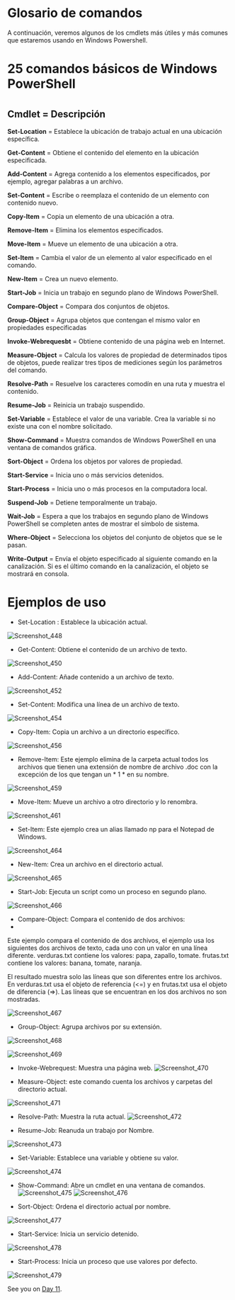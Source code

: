 

# Glosario de comandos


A continuación, veremos algunos de los cmdlets más útiles y más comunes que estaremos usando en Windows Powershell.


# 25 comandos básicos de Windows PowerShell


#

## ****Cmdlet          =       Descripción****

****Set-Location****  = Establece la ubicación de trabajo actual en una ubicación específica.

****Get-Content**** = Obtiene el contenido del elemento en la ubicación especificada.

****Add-Content**** = Agrega contenido a los elementos especificados, por ejemplo, agregar palabras a un archivo.

****Set-Content**** = Escribe o reemplaza el contenido de un elemento con contenido nuevo.

****Copy-Item**** = Copia un elemento de una ubicación a otra.

****Remove-Item**** = Elimina los elementos especificados.

****Move-Item**** = Mueve un elemento de una ubicación a otra.

****Set-Item**** = Cambia el valor de un elemento al valor especificado en el comando.

****New-Item**** = Crea un nuevo elemento.

****Start-Job**** = Inicia un trabajo en segundo plano de Windows PowerShell.

****Compare-Object**** = Compara dos conjuntos de objetos.

****Group-Object**** = Agrupa objetos que contengan el mismo valor en propiedades especificadas

****Invoke-Webrequesbt**** = Obtiene contenido de una página web en Internet.

****Measure-Object**** = Calcula los valores de propiedad de determinados tipos de objetos, puede realizar tres tipos de mediciones según los parámetros del comando.

****Resolve-Path**** = Resuelve los caracteres comodín en una ruta y muestra el contenido.

****Resume-Job**** = Reinicia un trabajo suspendido.

****Set-Variable**** = Establece el valor de una variable. Crea la variable si no existe una con el nombre solicitado.

****Show-Command**** = Muestra comandos de Windows PowerShell en una ventana de comandos gráfica.

****Sort-Object**** = Ordena los objetos por valores de propiedad.

****Start-Service**** = Inicia uno o más servicios detenidos.

****Start-Process**** = Inicia uno o más procesos en la computadora local.

****Suspend-Job**** = Detiene temporalmente un trabajo.

****Wait-Job**** = Espera a que los trabajos en segundo plano de Windows PowerShell se completen antes de mostrar el símbolo de sistema.

****Where-Object**** = Selecciona los objetos del conjunto de objetos que se le pasan.

****Write-Output**** = Envía el objeto especificado al siguiente comando en la canalización. Si es el último comando en la canalización, el objeto se mostrará en consola.

#
#
#
#
#
#


# Ejemplos de uso

* Set-Location : Establece la ubicación actual.


![Screenshot_448](https://user-images.githubusercontent.com/96561825/170150316-17db3e71-31bc-41fd-9d42-f295a34e9fe8.png)


* Get-Content: Obtiene el contenido de un archivo de texto.

![Screenshot_450](https://user-images.githubusercontent.com/96561825/170150340-068815cb-ee62-48f4-b7ed-58fedc2a4f05.png)



* Add-Content: Añade contenido a un archivo de texto.

![Screenshot_452](https://user-images.githubusercontent.com/96561825/170150345-12d5bf5a-d16b-4307-8420-adbd2053633c.png)



* Set-Content: Modifica una línea de un archivo de texto.
 
![Screenshot_454](https://user-images.githubusercontent.com/96561825/170150356-77a6303f-82ce-4feb-889d-22cf78dd79de.png)



* Copy-Item: Copia un archivo a un directorio específico.


![Screenshot_456](https://user-images.githubusercontent.com/96561825/170150361-20e38152-e5ca-496d-864c-e955f3d8b142.png)



 * Remove-Item: Este ejemplo elimina de la carpeta actual todos los archivos que tienen una extensión de nombre de archivo .doc con la excepción de los que tengan un * 1 * en su nombre.


![Screenshot_459](https://user-images.githubusercontent.com/96561825/170150371-7f2f3dac-e8f4-4063-9fc9-d3bcddfd184d.png)



* Move-Item: Mueve un archivo a otro directorio y lo renombra.


![Screenshot_461](https://user-images.githubusercontent.com/96561825/170150378-ff131bcd-d469-498a-8cf1-24fe60b3059a.png)



* Set-Item: Este ejemplo crea un alias llamado np para el Notepad de Windows.

![Screenshot_464](https://user-images.githubusercontent.com/96561825/170150386-8fe8e61e-df6e-4e20-9d06-f8e3eae9ddc2.png)





* New-Item: Crea un archivo en el directorio actual.

![Screenshot_465](https://user-images.githubusercontent.com/96561825/170150396-88bed01d-f954-47f6-a2ea-1a5167e84e61.png)




* Start-Job: Ejecuta un script como un proceso en segundo plano.

![Screenshot_466](https://user-images.githubusercontent.com/96561825/170150407-66c79ccd-6e1c-4a14-bbcd-bbac1268a07d.png)




* Compare-Object: Compara el contenido de dos archivos: 
*
Este ejemplo compara el contenido de dos archivos, el ejemplo usa los siguientes dos archivos de texto, cada uno con un valor en una línea diferente.
verduras.txt contiene los valores: papa, zapallo, tomate.
frutas.txt contiene los valores: banana, tomate, naranja.

El resultado muestra solo las líneas que son diferentes entre los archivos. En verduras.txt usa el objeto de referencia (<=) y en frutas.txt usa el objeto de diferencia (=>). Las líneas que se encuentran en los dos archivos no son mostradas.



![Screenshot_467](https://user-images.githubusercontent.com/96561825/170150574-cdfd5e12-c522-41e9-97ab-f1da19e541f2.png)



* Group-Object: Agrupa archivos por su extensión.


![Screenshot_468](https://user-images.githubusercontent.com/96561825/170150583-689905d4-c6b8-4372-8252-61285f2c2e94.png)

![Screenshot_469](https://user-images.githubusercontent.com/96561825/170150608-982438ec-3e62-4b57-b302-8c2e8ad35e1d.png)


* Invoke-Webrequest: Muestra una página web.
![Screenshot_470](https://user-images.githubusercontent.com/96561825/170150623-5495caee-e0f4-40ef-9754-43c02fc28371.png)



* Measure-Object: este comando cuenta los archivos y carpetas del directorio actual.

![Screenshot_471](https://user-images.githubusercontent.com/96561825/170150628-4b50ad40-4fd1-465f-ac91-8ebddd005934.png)

* Resolve-Path: Muestra la ruta actual.
![Screenshot_472](https://user-images.githubusercontent.com/96561825/170150635-5e05af23-c013-4c04-987f-64fc8d7f9956.png)


* Resume-Job: Reanuda un trabajo por Nombre.


![Screenshot_473](https://user-images.githubusercontent.com/96561825/170150668-bd76e7b0-e702-4544-a83b-cf67084ab804.png)




* Set-Variable: Establece una variable y obtiene su valor.

![Screenshot_474](https://user-images.githubusercontent.com/96561825/170150679-2cae3c68-87de-464a-91ad-0898f68b9cde.png)



* Show-Command: Abre un cmdlet en una ventana de comandos.
![Screenshot_475](https://user-images.githubusercontent.com/96561825/170150685-fd111ca2-db0b-46f9-886a-9322a125fae0.png)
![Screenshot_476](https://user-images.githubusercontent.com/96561825/170150713-a89ca179-ee65-4333-849c-9f908fd5d697.png)


* Sort-Object: Ordena el directorio actual por nombre.

![Screenshot_477](https://user-images.githubusercontent.com/96561825/170150727-be355b0d-2a00-48dd-b6bc-e9a3e5fad20d.png)


* Start-Service: Inicia un servicio detenido.


![Screenshot_478](https://user-images.githubusercontent.com/96561825/170150735-801639cb-4df1-41d0-88a7-75684566de0f.png)



* Start-Process: Inicia un proceso que use valores por defecto.

![Screenshot_479](https://user-images.githubusercontent.com/96561825/170150740-382d5a8e-00bc-4dd9-8c1b-df59a8791955.png)






See you on [Day 11](day11.md).
